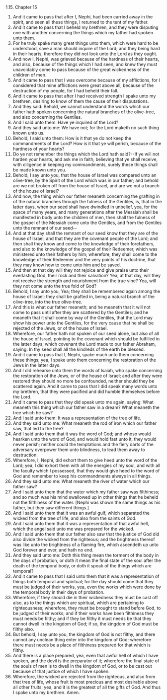 1.15. Chapter 15
1. And it came to pass that after I, Nephi, had been carried away in the spirit, and seen all these things, I returned to the tent of my father.
2. And it came to pass that I beheld my brethren, and they were disputing one with another concerning the things which my father had spoken unto them.
3. For he truly spake many great things unto them, which were hard to be understood, save a man should inquire of the Lord; and they being hard in their hearts, therefore they did not look unto the Lord as they ought.
4. And now I, Nephi, was grieved because of the hardness of their hearts, and also, because of the things which I had seen, and knew they must unavoidably come to pass because of the great wickedness of the children of men.
5. And it came to pass that I was overcome because of my afflictions, for I considered that mine afflictions were great above all, because of the destruction of my people, for I had beheld their fall.
6. And it came to pass that after I had received strength I spake unto my brethren, desiring to know of them the cause of their disputations.
7. And they said: Behold, we cannot understand the words which our father hath spoken concerning the natural branches of the olive-tree, and also concerning the Gentiles.
8. And I said unto them: Have ye inquired of the Lord?
9. And they said unto me: We have not; for the Lord maketh no such thing known unto us.
10. Behold, I said unto them: How is it that ye do not keep the commandments of the Lord? How is it that ye will perish, because of the hardness of your hearts?
11. Do ye not remember the things which the Lord hath said?--If ye will not harden your hearts, and ask me in faith, believing that ye shall receive, with diligence in keeping my commandments, surely these things shall be made known unto you.
12. Behold, I say unto you, that the house of Israel was compared unto an olive-tree, by the Spirit of the Lord which was in our father; and behold are we not broken off from the house of Israel, and are we not a branch of the house of Israel?
13. And now, the thing which our father meaneth concerning the grafting in of the natural branches through the fulness of the Gentiles, is, that in the latter days, when our seed shall have dwindled in unbelief, yea, for the space of many years, and many generations after the Messiah shall be manifested in body unto the children of men, then shall the fulness of the gospel of the Messiah come unto the Gentiles, and from the Gentiles unto the remnant of our seed--
14. And at that day shall the remnant of our seed know that they are of the house of Israel, and that they are the covenant people of the Lord; and then shall they know and come to the knowledge of their forefathers, and also to the knowledge of the gospel of their Redeemer, which was ministered unto their fathers by him; wherefore, they shall come to the knowledge of their Redeemer and the very points of his doctrine, that they may know how to come unto him and be saved.
15. And then at that day will they not rejoice and give praise unto their everlasting God, their rock and their salvation? Yea, at that day, will they not receive the strength and nourishment from the true vine? Yea, will they not come unto the true fold of God?
16. Behold, I say unto you, Yea; they shall be remembered again among the house of Israel; they shall be grafted in, being a natural branch of the olive-tree, into the true olive-tree.
17. And this is what our father meaneth; and he meaneth that it will not come to pass until after they are scattered by the Gentiles; and he meaneth that it shall come by way of the Gentiles, that the Lord may show his power unto the Gentiles, for the very cause that he shall be rejected of the Jews, or of the house of Israel.
18. Wherefore, our father hath not spoken of our seed alone, but also of all the house of Israel, pointing to the covenant which should be fulfilled in the latter days; which covenant the Lord made to our father Abraham, saying: In thy seed shall all the kindreds of the earth be blessed.
19. And it came to pass that I, Nephi, spake much unto them concerning these things; yea, I spake unto them concerning the restoration of the Jews in the latter days.
20. And I did rehearse unto them the words of Isaiah, who spake concerning the restoration of the Jews, or of the house of Israel; and after they were restored they should no more be confounded, neither should they be scattered again. And it came to pass that I did speak many words unto my brethren, that they were pacified and did humble themselves before the Lord.
21. And it came to pass that they did speak unto me again, saying: What meaneth this thing which our father saw in a dream? What meaneth the tree which he saw?
22. And I said unto them: It was a representation of the tree of life.
23. And they said unto me: What meaneth the rod of iron which our father saw, that led to the tree?
24. And I said unto them that it was the word of God; and whoso would hearken unto the word of God, and would hold fast unto it, they would never perish; neither could the temptations and the fiery darts of the adversary overpower them unto blindness, to lead them away to destruction.
25. Wherefore, I, Nephi, did exhort them to give heed unto the word of the Lord; yea, I did exhort them with all the energies of my soul, and with all the faculty which I possessed, that they would give heed to the word of God and remember to keep his commandments always in all things.
26. And they said unto me: What meaneth the river of water which our father saw?
27. And I said unto them that the water which my father saw was filthiness; and so much was his mind swallowed up in other things that he beheld not the filthiness of the water. [Nephi was shown the same things as his father, but they saw different things.]
28. And I said unto them that it was an awful gulf, which separated the wicked from the tree of life, and also from the saints of God.
29. And I said unto them that it was a representation of that awful hell, which the angel said unto me was prepared for the wicked.
30. And I said unto them that our father also saw that the justice of God did also divide the wicked from the righteous; and the brightness thereof was like unto the brightness of a flaming fire, which ascendeth up unto God forever and ever, and hath no end.
31. And they said unto me: Doth this thing mean the torment of the body in the days of probation, or doth it mean the final state of the soul after the death of the temporal body, or doth it speak of the things which are temporal?
32. And it came to pass that I said unto them that it was a representation of things both temporal and spiritual; for the day should come that they must be judged of their works, yea, even the works which were done by the temporal body in their days of probation.
33. Wherefore, if they should die in their wickedness they must be cast off also, as to the things which are spiritual, which are pertaining to righteousness; wherefore, they must be brought to stand before God, to be judged of their works; and if their works have been filthiness they must needs be filthy; and if they be filthy it must needs be that they cannot dwell in the kingdom of God; if so, the kingdom of God must be filthy also.
34. But behold, I say unto you, the kingdom of God is not filthy, and there cannot any unclean thing enter into the kingdom of God; wherefore there must needs be a place of filthiness prepared for that which is filthy.
35. And there is a place prepared, yea, even that awful hell of which I have spoken, and the devil is the preparator of it; wherefore the final state of the souls of men is to dwell in the kingdom of God, or to be cast out because of that justice of which I have spoken.
36. Wherefore, the wicked are rejected from the righteous, and also from that tree of life, whose fruit is most precious and most desirable above all other fruits; yea, and it is the greatest of all the gifts of God. And thus I spake unto my brethren. Amen.

